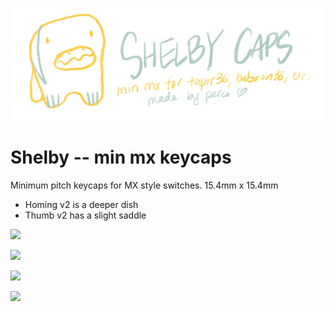 ![](https://raw.githubusercontent.com/madebyperce/Shelby-min-mx-keycaps/main/photos/shelbylogo.jpg)

# Shelby -- min mx keycaps
 Minimum pitch keycaps for MX style switches. 15.4mm x 15.4mm
 
 * Homing v2 is a deeper dish
 * Thumb v2 has a slight saddle

![](https://raw.githubusercontent.com/madebyperce/min-mx-keycaps/main/photos/IMG_8412.jpg)

![](https://raw.githubusercontent.com/madebyperce/min-mx-keycaps/main/photos/diagram1.jpg)

![](https://raw.githubusercontent.com/madebyperce/min-mx-keycaps/main/photos/diagram2.jpg)

![](https://raw.githubusercontent.com/madebyperce/min-mx-keycaps/main/photos/diagram4.jpg)
